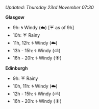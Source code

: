 *Updated: Thursday 23rd November 07:30*

**Glasgow**

* 9h: :cyclone: Windy (:cloud:) [:umbrella: as of 9h]
* 10h: :umbrella: Rainy
* 11h, 12h: :cyclone: Windy (:cloud:)
* 13h - 15h: :cyclone: Windy (:partly_sunny:)
* 16h - 20h: :cyclone: Windy (:sunny:)

**Edinburgh**

* 9h: :umbrella: Rainy
* 10h, 11h: :cyclone: Windy (:cloud:)
* 12h - 15h: :cyclone: Windy (:partly_sunny:)
* 16h - 20h: :cyclone: Windy (:sunny:)
